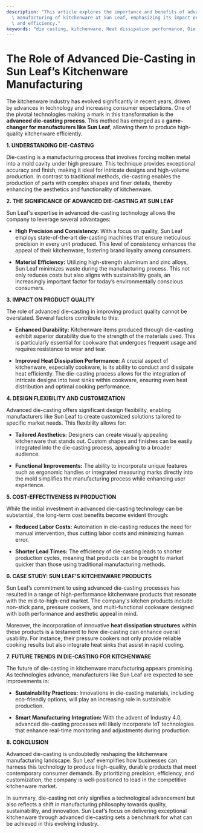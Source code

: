 ```yaml
---
description: "This article explores the importance and benefits of advanced die-casting in the\
  \ manufacturing of kitchenware at Sun Leaf, emphasizing its impact on product quality\
  \ and efficiency."
keywords: "die casting, kitchenware, Heat dissipation performance, Die casting process"
---
```

# The Role of Advanced Die-Casting in Sun Leaf’s Kitchenware Manufacturing

The kitchenware industry has evolved significantly in recent years, driven by advances in technology and increasing consumer expectations. One of the pivotal technologies making a mark in this transformation is the **advanced die-casting process**. This method has emerged as a **game-changer for manufacturers like Sun Leaf**, allowing them to produce high-quality kitchenware efficiently. 

**1. UNDERSTANDING DIE-CASTING**

Die-casting is a manufacturing process that involves forcing molten metal into a mold cavity under high pressure. This technique provides exceptional accuracy and finish, making it ideal for intricate designs and high-volume production. In contrast to traditional methods, die-casting enables the production of parts with complex shapes and finer details, thereby enhancing the aesthetics and functionality of kitchenware.

**2. THE SIGNIFICANCE OF ADVANCED DIE-CASTING AT SUN LEAF**

Sun Leaf's expertise in advanced die-casting technology allows the company to leverage several advantages:

  - **High Precision and Consistency:** With a focus on quality, Sun Leaf employs state-of-the-art die-casting machines that ensure meticulous precision in every unit produced. This level of consistency enhances the appeal of their kitchenware, fostering brand loyalty among consumers.

  - **Material Efficiency:** Utilizing high-strength aluminum and zinc alloys, Sun Leaf minimizes waste during the manufacturing process. This not only reduces costs but also aligns with sustainability goals, an increasingly important factor for today’s environmentally conscious consumers.

**3. IMPACT ON PRODUCT QUALITY**

The role of advanced die-casting in improving product quality cannot be overstated. Several factors contribute to this:

  - **Enhanced Durability:** Kitchenware items produced through die-casting exhibit superior durability due to the strength of the materials used. This is particularly essential for cookware that undergoes frequent usage and requires resistance to wear and tear.

  - **Improved Heat Dissipation Performance:** A crucial aspect of kitchenware, especially cookware, is its ability to conduct and dissipate heat efficiently. The die-casting process allows for the integration of intricate designs into heat sinks within cookware, ensuring even heat distribution and optimal cooking performance.

**4. DESIGN FLEXIBILITY AND CUSTOMIZATION**

Advanced die-casting offers significant design flexibility, enabling manufacturers like Sun Leaf to create customized solutions tailored to specific market needs. This flexibility allows for:

  - **Tailored Aesthetics:** Designers can create visually appealing kitchenware that stands out. Custom shapes and finishes can be easily integrated into the die-casting process, appealing to a broader audience.

  - **Functional Improvements:** The ability to incorporate unique features such as ergonomic handles or integrated measuring marks directly into the mold simplifies the manufacturing process while enhancing user experience.

**5. COST-EFFECTIVENESS IN PRODUCTION**

While the initial investment in advanced die-casting technology can be substantial, the long-term cost benefits become evident through:

  - **Reduced Labor Costs:** Automation in die-casting reduces the need for manual intervention, thus cutting labor costs and minimizing human error.

  - **Shorter Lead Times:** The efficiency of die-casting leads to shorter production cycles, meaning that products can be brought to market quicker than those using traditional manufacturing methods.

**6. CASE STUDY: SUN LEAF'S KITCHENWARE PRODUCTS**

Sun Leaf’s commitment to using advanced die-casting processes has resulted in a range of high-performance kitchenware products that resonate with the mid-to-high-end market. The company's kitchen products include non-stick pans, pressure cookers, and multi-functional cookware designed with both performance and aesthetic appeal in mind.

Moreover, the incorporation of innovative **heat dissipation structures** within these products is a testament to how die-casting can enhance overall usability. For instance, their pressure cookers not only provide reliable cooking results but also integrate heat sinks that assist in rapid cooling.

**7. FUTURE TRENDS IN DIE-CASTING FOR KITCHENWARE**

The future of die-casting in kitchenware manufacturing appears promising. As technologies advance, manufacturers like Sun Leaf are expected to see improvements in:

  - **Sustainability Practices:** Innovations in die-casting materials, including eco-friendly options, will play an increasing role in sustainable production.

  - **Smart Manufacturing Integration:** With the advent of Industry 4.0, advanced die-casting processes will likely incorporate IoT technologies that enhance real-time monitoring and adjustments during production.

**8. CONCLUSION**

Advanced die-casting is undoubtedly reshaping the kitchenware manufacturing landscape. Sun Leaf exemplifies how businesses can harness this technology to produce high-quality, durable products that meet contemporary consumer demands. By prioritizing precision, efficiency, and customization, the company is well-positioned to lead in the competitive kitchenware market.

In summary, die-casting not only signifies a technological advancement but also reflects a shift in manufacturing philosophy towards quality, sustainability, and innovation. Sun Leaf’s focus on delivering exceptional kitchenware through advanced die-casting sets a benchmark for what can be achieved in this evolving industry.
